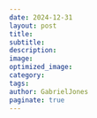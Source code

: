 ```yaml
---
date: 2024-12-31
layout: post
title: 
subtitle:
description: 
image:
optimized_image:
category: 
tags: 
author: GabrielJones
paginate: true
---
```

